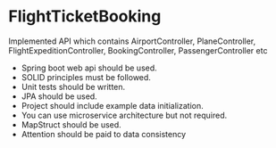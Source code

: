 # FlightTicketBooking

Implemented  API which contains AirportController, PlaneController, FlightExpeditionController, BookingController, PassengerController etc

- Spring boot web api should be used.
- SOLID principles must be followed.
- Unit tests should be written.
- JPA should be used.
- Project should include example data initialization.
- You can use microservice architecture but not required.
- MapStruct should be used.
- Attention should be paid to data consistency 
